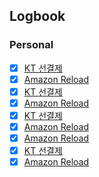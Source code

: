 

## Logbook
### Personal
- [x] [KT 선결제](things:///show?id=VoLDSAGvAP36FYYGLWDiUg)
- [x] [Amazon Reload](things:///show?id=c7ARNdpYqECyQshJWqmjX)
- [x] [KT 선결제](things:///show?id=B3mmM63TWk9rd1JdFxfNx)
- [x] [Amazon Reload](things:///show?id=LMeaeNAP3TAoXPRfr2HcgU)
- [x] [KT 선결제](things:///show?id=MycVvw4Vf6T8ru8vGPqACZ)
- [x] [Amazon Reload](things:///show?id=Jvn8bgL2SXuBKTm12gUuCT)
- [x] [Amazon Reload](things:///show?id=RkqbXtEbNRijYjuSBBAjnE)
- [x] [KT 선결제](things:///show?id=6TwRnz1XuDhWoQ8yw6GhjT)
- [x] [Amazon Reload](things:///show?id=6wC4U2E6Utco2GZcAwC3pz)